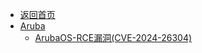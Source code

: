 - [返回首页](/)
- [Aruba](Aruba/)
  - [ArubaOS-RCE漏洞(CVE-2024-26304)](Aruba/ArubaOS-RCE漏洞(CVE-2024-26304).md)
